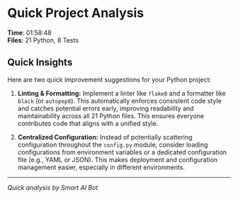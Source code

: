 # Quick Project Analysis

**Time**: 01:58:48  
**Files**: 21 Python, 8 Tests

## Quick Insights

Here are two quick improvement suggestions for your Python project:

1. **Linting & Formatting:**  Implement a linter like `flake8` and a formatter like `black` (or `autopep8`).  This automatically enforces consistent code style and catches potential errors early, improving readability and maintainability across all 21 Python files.  This ensures everyone contributes code that aligns with a unified style.

2. **Centralized Configuration:**  Instead of potentially scattering configuration throughout the `config.py` module, consider loading configurations from environment variables or a dedicated configuration file (e.g., YAML or JSON).  This makes deployment and configuration management easier, especially in different environments.


---
*Quick analysis by Smart AI Bot*

